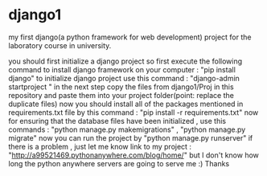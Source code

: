 # django1
my first django(a python framework for web development) project for the laboratory course in university.

you should first initialize a django project so first execute the following command to install django framework on your computer : "pip install django"
to initialize django project use this command : "django-admin startproject <YOUR PROJECT NAME>"
in the next step copy the files from django1/Proj in this repository and paste them into your project folder(point: replace the duplicate files)
now you should install all of the packages mentioned in requirements.txt file by this command : "pip install -r requirements.txt"
now for ensuring that the database files have been initialized , use this commands : "python manage.py makemigrations" , "python manage.py migrate"
now you can run the project by "python manage.py runserver"
if there is a problem , just let me know
link to my project : "http://a99521469.pythonanywhere.com/blog/home/" but I don't know how long the python anywhere servers are going to serve me :)
Thanks 
